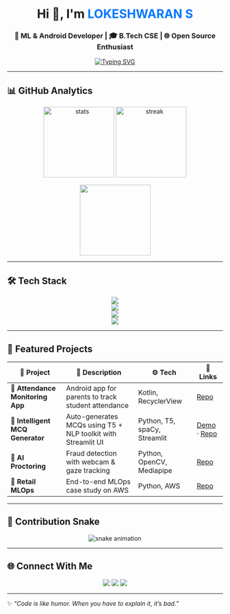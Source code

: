 <!-- Profile Header -->
<h1 align="center">
  Hi 👋, I'm <span style="color:#0078ff">LOKESHWARAN S</span>
</h1>
<h3 align="center">🚀 ML & Android Developer | 🎓 B.Tech CSE | 🌐 Open Source Enthusiast</h3>

<!-- Typing effect -->
<p align="center">
  <a href="https://git.io/typing-svg">
    <img src="https://readme-typing-svg.demolab.com?font=Fira+Code&weight=600&size=22&pause=1000&color=0078FF&width=600&lines=💻+I+code+in+Python%2C+Java%2C+Kotlin;🤖+I+build+ML+%26+AI+apps;📱+I+love+Android+development;⚡+Always+learning+new+tech!" alt="Typing SVG" />
  </a>
</p>

---

## 📊 GitHub Analytics

<p align="center">
  <img src="https://github-readme-stats.vercel.app/api?username=your-github-username&show_icons=true&theme=radical" alt="stats" height="165"/>
  <img src="https://streak-stats.demolab.com?user=your-github-username&theme=radical&hide_border=true" alt="streak" height="165"/>
</p>

<p align="center">
  <img src="https://github-readme-stats.vercel.app/api/top-langs/?username=your-github-username&layout=compact&theme=radical" height="165"/>
</p>

---

## 🛠️ Tech Stack

<p align="center">
  <!-- Languages -->
  <img src="https://skillicons.dev/icons?i=python,java,kotlin,cpp,js,ts" /><br>
  <!-- Frameworks -->
  <img src="https://skillicons.dev/icons?i=tensorflow,pytorch,androidstudio,flask,fastapi,streamlit,opencv" /><br>
  <!-- Databases -->
  <img src="https://skillicons.dev/icons?i=mysql,postgres,mongodb,firebase" /><br>
  <!-- Tools -->
  <img src="https://skillicons.dev/icons?i=aws,docker,git,linux,vscode,jupyter" />
</p>

---

## 🚀 Featured Projects

| 🎯 Project | 📌 Description | ⚙️ Tech | 🔗 Links |
|------------|----------------|---------|----------|
| **📱 Attendance Monitoring App** | Android app for parents to track student attendance | Kotlin, RecyclerView | [Repo](https://github.com/your-github-username/attendance-monitoring-app) |
| **🧠 Intelligent MCQ Generator** | Auto-generates MCQs using T5 + NLP toolkit with Streamlit UI | Python, T5, spaCy, Streamlit | [Demo](#) · [Repo](https://github.com/your-github-username/intelligent-mcq-generator) |
| **👀 AI Proctoring** | Fraud detection with webcam & gaze tracking | Python, OpenCV, Mediapipe | [Repo](https://github.com/your-github-username/ai-proctoring) |
| **🛒 Retail MLOps** | End-to-end MLOps case study on AWS | Python, AWS | [Repo](https://github.com/your-github-username/retail-mlops-case-study) |

---

## 🐍 Contribution Snake

<p align="center">
  <img src="https://raw.githubusercontent.com/your-github-username/your-github-username/output/github-contribution-grid-snake.svg" alt="snake animation"/>
</p>

---

## 🌐 Connect With Me

<p align="center">
  <a href="https://linkedin.com/in/your-id"><img src="https://img.shields.io/badge/LinkedIn-0077B5.svg?style=for-the-badge&logo=linkedin&logoColor=white"/></a>
  <a href="mailto:you@example.com"><img src="https://img.shields.io/badge/Gmail-D14836.svg?style=for-the-badge&logo=gmail&logoColor=white"/></a>
  <a href="https://twitter.com/your-handle"><img src="https://img.shields.io/badge/Twitter-1DA1F2.svg?style=for-the-badge&logo=twitter&logoColor=white"/></a>
</p>

---

✨ _“Code is like humor. When you have to explain it, it’s bad.”_  
